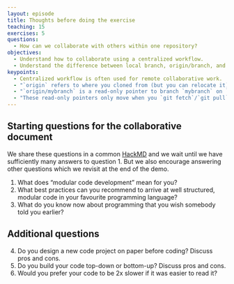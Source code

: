 ```yaml
---
layout: episode
title: Thoughts before doing the exercise
teaching: 15
exercises: 5
questions:
  - How can we collaborate with others within one repository?
objectives:
  - Understand how to collaborate using a centralized workflow.
  - Understand the difference between local branch, origin/branch, and remote branch.
keypoints:
  - Centralized workflow is often used for remote collaborative work.
  - "`origin` refers to where you cloned from (but you can relocate it)."
  - "`origin/mybranch` is a read-only pointer to branch `mybranch` on `origin`."
  - "These read-only pointers only move when you `git fetch`/`git pull` or `git push`."
---
```




## Starting questions for the collaborative document
We share these questions in a common [HackMD](https://hackmd.io/GjKgLZ5jRYGPAbuPkCfGtw) and we wait until we have sufficiently many answers to question 1. But we also encourage answering other questions which we revisit at the end of the demo.

1. What does “modular code development” mean for you?
2. What best practices can you recommend to arrive at well structured, modular code in your favourite programming language?
3. What do you know now about programming that you wish somebody told you earlier?


## Additional questions
4. Do you design a new code project on paper before coding? Discuss pros and cons.
5. Do you build your code top-down or bottom-up? Discuss pros and cons.
6. Would you prefer your code to be 2x slower if it was easier to read it?
